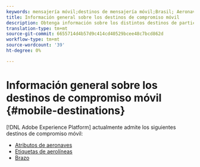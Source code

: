 ```yaml
---
keywords: mensajería móvil;destinos de mensajería móvil;Brasil; Aeronave
title: Información general sobre los destinos de compromiso móvil
description: Obtenga información sobre los distintos destinos de participación móvil admitidos por Adobe Experience Platform.
translation-type: tm+mt
source-git-commit: 6655714d4b57d9c414cd40529bcee48c7bcd862d
workflow-type: tm+mt
source-wordcount: '39'
ht-degree: 0%

---
```



# Información general sobre los destinos de compromiso móvil {#mobile-destinations}

[!DNL Adobe Experience Platform] actualmente admite los siguientes destinos de compromiso móvil:

* [Atributos de aeronaves](./airship-attributes.md)
* [Etiquetas de aerolíneas](./airship-tags.md)
* [Brazo](./braze.md)